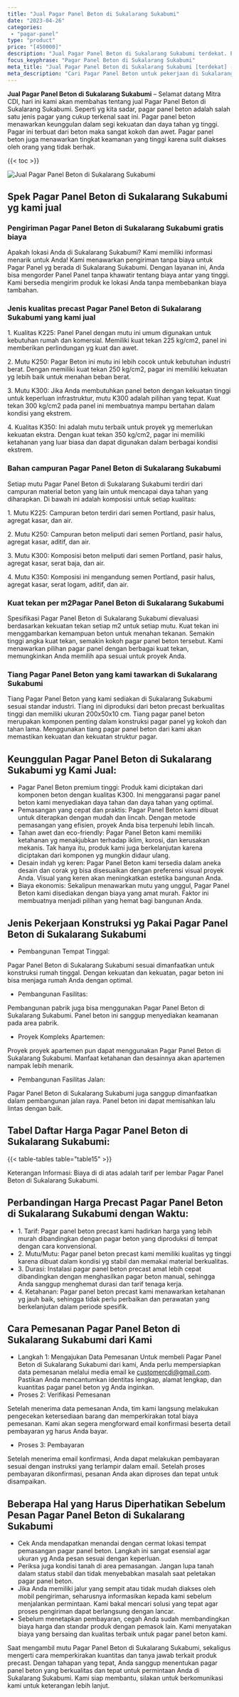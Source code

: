 ```yaml
---
title: "Jual Pagar Panel Beton di Sukalarang Sukabumi"
date: "2023-04-26"
categories:
 - "pagar-panel"
type: "product"
price: "[450000]"
description: "Jual Pagar Panel Beton di Sukalarang Sukabumi terdekat. Pagar Panel Beton ini umumnya diaplikasikan dalam proyek pembangunan sebagai pembatas area yang kuat dan tahan lama. Kontak kami untuk mendapatkan informasi lebih lanjut."
focus_keyphrase: "Pagar Panel Beton di Sukalarang Sukabumi"
meta_title: "Jual Pagar Panel Beton di Sukalarang Sukabumi [terdekat] - CDI"
meta_description: "Cari Pagar Panel Beton untuk pekerjaan di Sukalarang Sukabumi? Kami memiliki Pagar Panel Beton yang berkualitas untuk pagar lahan. Dapatkan penawaran terbaik sekarang."
---
```


**Jual Pagar Panel Beton di Sukalarang Sukabumi** – Selamat datang Mitra CDI, hari ini kami akan membahas tentang jual Pagar Panel Beton di Sukalarang Sukabumi. Seperti yg kita sadar, pagar panel beton adalah salah satu jenis pagar yang cukup terkenal saat ini. Pagar panel beton menawarkan keunggulan dalam segi kekuatan dan daya tahan yg tinggi. Pagar ini terbuat dari beton maka sangat kokoh dan awet. Pagar panel beton juga menawarkan tingkat keamanan yang tinggi karena sulit diakses oleh orang yang tidak berhak.

{{< toc >}}

![Jual Pagar Panel Beton di Sukalarang Sukabumi](/images/pagar-panel/pagar-panel-27.jpg)

## Spek Pagar Panel Beton di Sukalarang Sukabumi yg kami jual

### Pengiriman Pagar Panel Beton di Sukalarang Sukabumi gratis biaya

Apakah lokasi Anda di Sukalarang Sukabumi? Kami memiliki informasi menarik untuk Anda! Kami menawarkan pengiriman tanpa biaya untuk Pagar Panel yg berada di Sukalarang Sukabumi. Dengan layanan ini, Anda bisa mengorder Panel Panel tanpa khawatir tentang biaya antar yang tinggi. Kami bersedia mengirim produk ke lokasi Anda tanpa membebankan biaya tambahan.

### Jenis kualitas precast Pagar Panel Beton di Sukalarang Sukabumi yang kami jual

1\. Kualitas K225: Panel Panel dengan mutu ini umum digunakan untuk kebutuhan rumah dan komersial. Memiliki kuat tekan 225 kg/cm2, panel ini memberikan perlindungan yg kuat dan awet.  

2\. Mutu K250: Pagar Beton ini mutu ini lebih cocok untuk kebutuhan industri berat. Dengan memiliki kuat tekan 250 kg/cm2, pagar ini memiliki kekuatan yg lebih baik untuk menahan beban berat.  

3\. Mutu K300: Jika Anda membutuhkan panel beton dengan kekuatan tinggi untuk keperluan infrastruktur, mutu K300 adalah pilihan yang tepat. Kuat tekan 300 kg/cm2 pada panel ini membuatnya mampu bertahan dalam kondisi yang ekstrem.  

4\. Kualitas K350: Ini adalah mutu terbaik untuk proyek yg memerlukan kekuatan ekstra. Dengan kuat tekan 350 kg/cm2, pagar ini memiliki ketahanan yang luar biasa dan dapat digunakan dalam berbagai kondisi ekstrem.

### Bahan campuran Pagar Panel Beton di Sukalarang Sukabumi

Setiap mutu Pagar Panel Beton di Sukalarang Sukabumi terdiri dari campuran material beton yang lain untuk mencapai daya tahan yang diharapkan. Di bawah ini adalah komposisi untuk setiap kualitas:

1\. Mutu K225: Campuran beton terdiri dari semen Portland, pasir halus, agregat kasar, dan air.

2\. Mutu K250: Campuran beton meliputi dari semen Portland, pasir halus, agregat kasar, aditif, dan air.

3\. Mutu K300: Komposisi beton meliputi dari semen Portland, pasir halus, agregat kasar, serat baja, dan air.

4\. Mutu K350: Komposisi ini mengandung semen Portland, pasir halus, agregat kasar, serat logam, aditif, dan air.

### Kuat tekan per m2Pagar Panel Beton di Sukalarang Sukabumi

Spesifikasi Pagar Panel Beton di Sukalarang Sukabumi dievaluasi berdasarkan kekuatan tekan setiap m2 untuk setiap mutu. Kuat tekan ini menggambarkan kemampuan beton untuk menahan tekanan. Semakin tinggi angka kuat tekan, semakin kokoh pagar panel beton tersebut. Kami menawarkan pilihan pagar panel dengan berbagai kuat tekan, memungkinkan Anda memilih apa sesuai untuk proyek Anda.

### Tiang Pagar Panel Beton yang kami tawarkan di Sukalarang Sukabumi

Tiang Pagar Panel Beton yang kami sediakan di Sukalarang Sukabumi sesuai standar industri. Tiang ini diproduksi dari beton precast berkualitas tinggi dan memiliki ukuran 200x50x10 cm. Tiang pagar panel beton merupakan komponen penting dalam konstruksi pagar panel yg kokoh dan tahan lama. Menggunakan tiang pagar panel beton dari kami akan memastikan kekuatan dan kekuatan struktur pagar.

## Keunggulan Pagar Panel Beton di Sukalarang Sukabumi yg Kami Jual:

*   Pagar Panel Beton premium tinggi: Produk kami diciptakan dari komponen beton dengan kualitas K300. Ini menggaransi pagar panel beton kami menyediakan daya tahan dan daya tahan yang optimal.
*   Pemasangan yang cepat dan praktis: Pagar Panel Beton kami dibuat untuk diterapkan dengan mudah dan lincah. Dengan metode pemasangan yang efisien, proyek Anda bisa terpenuhi lebih lincah.
*   Tahan awet dan eco-friendly: Pagar Panel Beton kami memiliki ketahanan yg menakjubkan terhadap iklim, korosi, dan kerusakan mekanis. Tak hanya itu, produk kami juga berkelanjutan karena diciptakan dari komponen yg mungkin didaur ulang.
*   Desain indah yg keren: Pagar Panel Beton kami tersedia dalam aneka desain dan corak yg bisa disesuaikan dengan preferensi visual proyek Anda. Visual yang keren akan meningkatkan estetika bangunan Anda.
*   Biaya ekonomis: Sekalipun menawarkan mutu yang unggul, Pagar Panel Beton kami disediakan dengan biaya yang amat murah. Faktor ini membuatnya menjadi pilihan yang hemat bagi bangunan Anda.

## Jenis Pekerjaan Konstruksi yg Pakai Pagar Panel Beton di Sukalarang Sukabumi

*   Pembangunan Tempat Tinggal:

Pagar Panel Beton di Sukalarang Sukabumi sesuai dimanfaatkan untuk konstruksi rumah tinggal. Dengan kekuatan dan kekuatan, pagar beton ini bisa menjaga rumah Anda dengan optimal.
*   Pembangunan Fasilitas:

Pembangunan pabrik juga bisa menggunakan Pagar Panel Beton di Sukalarang Sukabumi. Panel beton ini sanggup menyediakan keamanan pada area pabrik.
*   Proyek Kompleks Apartemen:

Proyek proyek apartemen pun dapat menggunakan Pagar Panel Beton di Sukalarang Sukabumi. Manfaat ketahanan dan desainnya akan apartemen nampak lebih menarik.
*   Pembangunan Fasilitas Jalan:

Pagar Panel Beton di Sukalarang Sukabumi juga sanggup dimanfaatkan dalam pembangunan jalan raya. Panel beton ini dapat memisahkan lalu lintas dengan baik.

## Tabel Daftar Harga Pagar Panel Beton di Sukalarang Sukabumi:

{{< table-tables table="table15" >}}

Keterangan Informasi: Biaya di di atas adalah tarif per lembar Pagar Panel Beton di Sukalarang Sukabumi.

## Perbandingan Harga Precast Pagar Panel Beton di Sukalarang Sukabumi dengan Waktu:

*   1\. Tarif: Pagar panel beton precast kami hadirkan harga yang lebih murah dibandingkan dengan pagar beton yang diproduksi di tempat dengan cara konvensional.
*   2\. Mutu/Mutu: Pagar panel beton precast kami memiliki kualitas yg tinggi karena dibuat dalam kondisi yg stabil dan memakai material berkualitas.
*   3\. Durasi: Instalasi pagar panel beton precast amat lebih cepat dibandingkan dengan menghasilkan pagar beton manual, sehingga Anda sanggup menghemat durasi dan tarif tenaga kerja.
*   4\. Ketahanan: Pagar panel beton precast kami menawarkan ketahanan yg jauh baik, sehingga tidak perlu perbaikan dan perawatan yang berkelanjutan dalam periode spesifik.

## Cara Pemesanan Pagar Panel Beton di Sukalarang Sukabumi dari Kami

*   Langkah 1: Mengajukan Data Pemesanan
Untuk membeli Pagar Panel Beton di Sukalarang Sukabumi dari kami, Anda perlu mempersiapkan data pemesanan melalui media email ke customercdi@gmail.com. Pastikan Anda mencantumkan identitas lengkap, alamat lengkap, dan kuantitas pagar panel beton yg Anda inginkan.
*   Proses 2: Verifikasi Pemesanan

Setelah menerima data pemesanan Anda, tim kami langsung melakukan pengecekan ketersediaan barang dan memperkirakan total biaya pemesanan. Kami akan segera mengforward email konfirmasi beserta detail pembayaran yg harus Anda bayar.
*   Proses 3: Pembayaran

Setelah menerima email konfirmasi, Anda dapat melakukan pembayaran sesuai dengan instruksi yang terlampir dalam email. Setelah proses pembayaran dikonfirmasi, pesanan Anda akan diproses dan tepat untuk disampaikan.

## Beberapa Hal yang Harus Diperhatikan Sebelum Pesan Pagar Panel Beton di Sukalarang Sukabumi

*   Cek Anda mendapatkan menandai dengan cermat lokasi tempat pemasangan pagar panel beton. Langkah ini sangat esensial agar ukuran yg Anda pesan sesuai dengan keperluan.
*   Periksa juga kondisi tanah di area pemasangan. Jangan lupa tanah dalam status stabil dan tidak menyebabkan masalah saat peletakan pagar panel beton.
*   Jika Anda memiliki jalur yang sempit atau tidak mudah diakses oleh mobil pengiriman, seharusnya informasikan kepada kami sebelum menjalankan permintaan. Kami bakal mencari solusi yang tepat agar proses pengiriman dapat berlangsung dengan lancar.
*   Sebelum menetapkan pembayaran, cegah Anda sudah membandingkan biaya harga dan standar produk dengan pemasok lain. Kami menyatakan biaya yang bersaing dan kualitas terbaik untuk pagar panel beton kami.

Saat mengambil mutu Pagar Panel Beton di Sukalarang Sukabumi, sekaligus mengerti cara memperkirakan kuantitas dan tanya jawab terkait produk precast. Dengan tahapan yang tepat, Anda sanggup menentukan pagar panel beton yang berkualitas dan tepat untuk permintaan Anda di Sukalarang Sukabumi. Kami siap membantu, silakan untuk berkomunikasi kami untuk keterangan lebih lanjut.